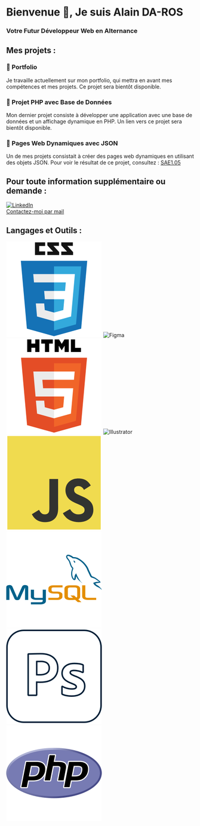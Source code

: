 # Bienvenue 👋, Je suis Alain DA-ROS
### Votre Futur Développeur Web en Alternance

## Mes projets :

### 🔨 Portfolio
Je travaille actuellement sur mon portfolio, qui mettra en avant mes compétences et mes projets. Ce projet sera bientôt disponible.

### 🔧 Projet PHP avec Base de Données
Mon dernier projet consiste à développer une application avec une base de données et un affichage dynamique en PHP. Un lien vers ce projet sera bientôt disponible.

### 📝 Pages Web Dynamiques avec JSON
Un de mes projets consistait à créer des pages web dynamiques en utilisant des objets JSON. Pour voir le résultat de ce projet, consultez : [SAE1.05](https://DAAlain.github.io)

## Pour toute information supplémentaire ou demande :
[![LinkedIn](https://raw.githubusercontent.com/rahuldkjain/github-profile-readme-generator/master/src/images/icons/Social/linked-in-alt.svg)](https://linkedin.com/in/alain-da-ros)  
[Contactez-moi par mail](mailto:aladrs2003@gmail.com)

## Langages et Outils :
![CSS3](https://raw.githubusercontent.com/devicons/devicon/master/icons/css3/css3-original-wordmark.svg) 
![Figma](https://www.vectorlogo.zone/logos/figma/figma-icon.svg)
![HTML5](https://raw.githubusercontent.com/devicons/devicon/master/icons/html5/html5-original-wordmark.svg)
![Illustrator](https://www.vectorlogo.zone/logos/adobe_illustrator/adobe_illustrator-icon.svg)
![JavaScript](https://raw.githubusercontent.com/devicons/devicon/master/icons/javascript/javascript-original.svg)
![MySQL](https://raw.githubusercontent.com/devicons/devicon/master/icons/mysql/mysql-original-wordmark.svg)
![Photoshop](https://raw.githubusercontent.com/devicons/devicon/master/icons/photoshop/photoshop-line.svg)
![PHP](https://raw.githubusercontent.com/devicons/devicon/master/icons/php/php-original.svg)
